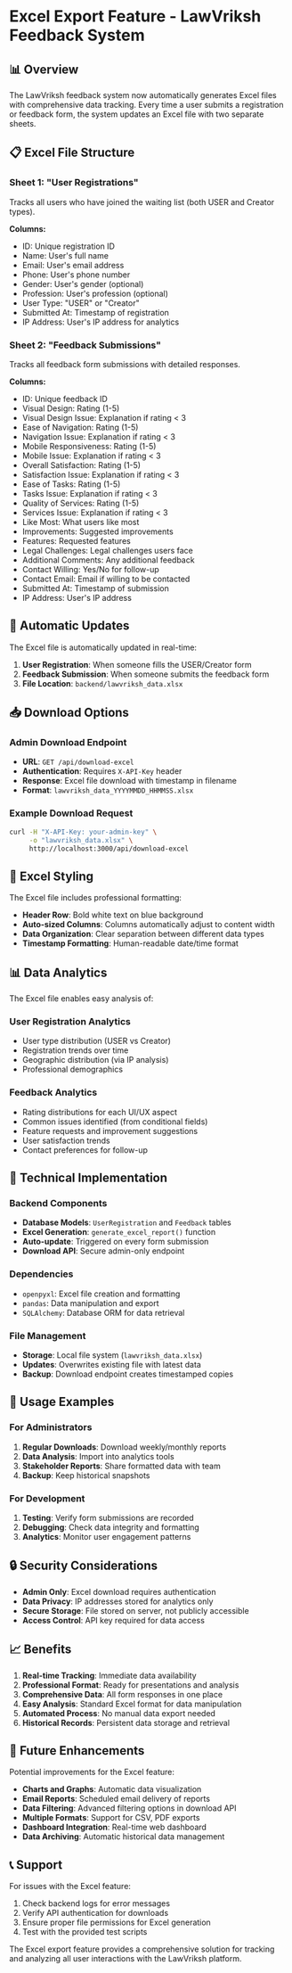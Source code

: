 # Excel Export Feature - LawVriksh Feedback System

## 📊 Overview

The LawVriksh feedback system now automatically generates Excel files with comprehensive data tracking. Every time a user submits a registration or feedback form, the system updates an Excel file with two separate sheets.

## 📋 Excel File Structure

### Sheet 1: "User Registrations"
Tracks all users who have joined the waiting list (both USER and Creator types).

**Columns:**
- ID: Unique registration ID
- Name: User's full name
- Email: User's email address
- Phone: User's phone number
- Gender: User's gender (optional)
- Profession: User's profession (optional)
- User Type: "USER" or "Creator"
- Submitted At: Timestamp of registration
- IP Address: User's IP address for analytics

### Sheet 2: "Feedback Submissions"
Tracks all feedback form submissions with detailed responses.

**Columns:**
- ID: Unique feedback ID
- Visual Design: Rating (1-5)
- Visual Design Issue: Explanation if rating < 3
- Ease of Navigation: Rating (1-5)
- Navigation Issue: Explanation if rating < 3
- Mobile Responsiveness: Rating (1-5)
- Mobile Issue: Explanation if rating < 3
- Overall Satisfaction: Rating (1-5)
- Satisfaction Issue: Explanation if rating < 3
- Ease of Tasks: Rating (1-5)
- Tasks Issue: Explanation if rating < 3
- Quality of Services: Rating (1-5)
- Services Issue: Explanation if rating < 3
- Like Most: What users like most
- Improvements: Suggested improvements
- Features: Requested features
- Legal Challenges: Legal challenges users face
- Additional Comments: Any additional feedback
- Contact Willing: Yes/No for follow-up
- Contact Email: Email if willing to be contacted
- Submitted At: Timestamp of submission
- IP Address: User's IP address

## 🔄 Automatic Updates

The Excel file is automatically updated in real-time:

1. **User Registration**: When someone fills the USER/Creator form
2. **Feedback Submission**: When someone submits the feedback form
3. **File Location**: `backend/lawvriksh_data.xlsx`

## 📥 Download Options

### Admin Download Endpoint
- **URL**: `GET /api/download-excel`
- **Authentication**: Requires `X-API-Key` header
- **Response**: Excel file download with timestamp in filename
- **Format**: `lawvriksh_data_YYYYMMDD_HHMMSS.xlsx`

### Example Download Request
```bash
curl -H "X-API-Key: your-admin-key" \
     -o "lawvriksh_data.xlsx" \
     http://localhost:3000/api/download-excel
```

## 🎨 Excel Styling

The Excel file includes professional formatting:
- **Header Row**: Bold white text on blue background
- **Auto-sized Columns**: Columns automatically adjust to content width
- **Data Organization**: Clear separation between different data types
- **Timestamp Formatting**: Human-readable date/time format

## 📊 Data Analytics

The Excel file enables easy analysis of:

### User Registration Analytics
- User type distribution (USER vs Creator)
- Registration trends over time
- Geographic distribution (via IP analysis)
- Professional demographics

### Feedback Analytics
- Rating distributions for each UI/UX aspect
- Common issues identified (from conditional fields)
- Feature requests and improvement suggestions
- User satisfaction trends
- Contact preferences for follow-up

## 🔧 Technical Implementation

### Backend Components
- **Database Models**: `UserRegistration` and `Feedback` tables
- **Excel Generation**: `generate_excel_report()` function
- **Auto-update**: Triggered on every form submission
- **Download API**: Secure admin-only endpoint

### Dependencies
- `openpyxl`: Excel file creation and formatting
- `pandas`: Data manipulation and export
- `SQLAlchemy`: Database ORM for data retrieval

### File Management
- **Storage**: Local file system (`lawvriksh_data.xlsx`)
- **Updates**: Overwrites existing file with latest data
- **Backup**: Download endpoint creates timestamped copies

## 🚀 Usage Examples

### For Administrators
1. **Regular Downloads**: Download weekly/monthly reports
2. **Data Analysis**: Import into analytics tools
3. **Stakeholder Reports**: Share formatted data with team
4. **Backup**: Keep historical snapshots

### For Development
1. **Testing**: Verify form submissions are recorded
2. **Debugging**: Check data integrity and formatting
3. **Analytics**: Monitor user engagement patterns

## 🔒 Security Considerations

- **Admin Only**: Excel download requires authentication
- **Data Privacy**: IP addresses stored for analytics only
- **Secure Storage**: File stored on server, not publicly accessible
- **Access Control**: API key required for data access

## 📈 Benefits

1. **Real-time Tracking**: Immediate data availability
2. **Professional Format**: Ready for presentations and analysis
3. **Comprehensive Data**: All form responses in one place
4. **Easy Analysis**: Standard Excel format for data manipulation
5. **Automated Process**: No manual data export needed
6. **Historical Records**: Persistent data storage and retrieval

## 🔄 Future Enhancements

Potential improvements for the Excel feature:
- **Charts and Graphs**: Automatic data visualization
- **Email Reports**: Scheduled email delivery of reports
- **Data Filtering**: Advanced filtering options in download API
- **Multiple Formats**: Support for CSV, PDF exports
- **Dashboard Integration**: Real-time web dashboard
- **Data Archiving**: Automatic historical data management

## 📞 Support

For issues with the Excel feature:
1. Check backend logs for error messages
2. Verify API authentication for downloads
3. Ensure proper file permissions for Excel generation
4. Test with the provided test scripts

The Excel export feature provides a comprehensive solution for tracking and analyzing all user interactions with the LawVriksh platform.
